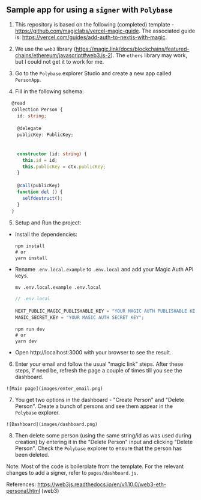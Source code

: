 ## Sample app for using a `signer` with `Polybase`

  1. This repository is based on the following (completed) template - https://github.com/magiclabs/vercel-magic-guide. The associated guide is: https://vercel.com/guides/add-auth-to-nextjs-with-magic.

  2. We use the `web3` library (https://magic.link/docs/blockchains/featured-chains/ethereum/javascript#web3.js-2). The `ethers` library may work, but I could not get it to work for me.

  3. Go to the `Polybase` explorer Studio and create a new app called `PersonApp`.

  4. Fill in the following schema:

  ```typescript
    @read
    collection Person {
      id: string;

      @delegate
      publicKey: PublicKey;

      
      constructor (id: string) {
        this.id = id;
        this.publicKey = ctx.publicKey;
      }

      @call(publicKey)
      function del () {
        selfdestruct();
      }
    }
  ```
  5. Setup and Run the project:

   * Install the dependencies:

        ```shell
        npm install
        # or
        yarn install
        ```

   * Rename `.env.local.example` to `.env.local` and add your Magic Auth API keys.

        ```shell
        mv .env.local.example .env.local
        ```

        ```javascript
        // .env.local

        NEXT_PUBLIC_MAGIC_PUBLISHABLE_KEY = "YOUR MAGIC AUTH PUBLISHABLE KEY";
        MAGIC_SECRET_KEY = "YOUR MAGIC AUTH SECRET KEY";
        ```

        ```shell
        npm run dev
        # or
        yarn dev
        ```

   * Open http://localhost:3000 with your browser to see the result.

  6. Enter your email and follow the usual "magic link" steps. After these steps, if need be, refresh the page a couple of times till you see the dashboard.

    ![Main page](images/enter_email.png)

  7. You get two options in the dashboard - "Create Person" and "Delete Person". Create a bunch of persons and see them appear in the `Polybase` explorer.

    ![Dashboard](images/dashboard.png)

  8. Then delete some person (using the same string/id as was used during creation) by entering it in the "Delete Person" input and clicking "Delete Person". 
     Check the `Polybase` explorer to ensure that the person has been deleted.

Note: Most of the code is boilerplate from the template. For the relevant changes to add a signer, refer to `pages/dashboard.js`.

References: https://web3js.readthedocs.io/en/v1.10.0/web3-eth-personal.html (web3)
